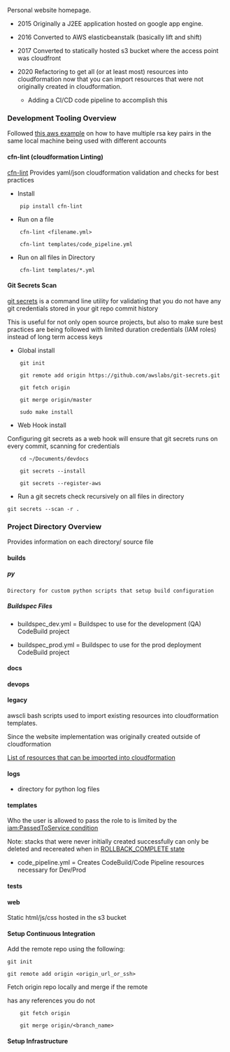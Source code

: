 
Personal website homepage.

- 2015 Originally a J2EE application hosted on google app engine.

- 2016 Converted to AWS elasticbeanstalk (basically lift and shift)

- 2017 Converted to statically hosted s3 bucket where the access point was cloudfront

- 2020 Refactoring to get all (or at least most) resources into cloudformation now that you can import resources that were not originally created in cloudformation.
    - Adding a CI/CD code pipeline to accomplish this

### Development Tooling Overview

Followed [this aws example](https://forums.aws.amazon.com/thread.jspa?threadID=228206) on how to have multiple rsa key pairs in the same local machine being used with different accounts

#### cfn-lint (cloudformation Linting)
[cfn-lint](https://github.com/aws-cloudformation/cfn-python-lint.git) Provides yaml/json cloudformation validation and checks for best practices

- Install

```
    pip install cfn-lint
```

- Run on a file
```
    cfn-lint <filename.yml>

    cfn-lint templates/code_pipeline.yml
```

- Run on all files in Directory
```
    cfn-lint templates/*.yml
```


#### Git Secrets Scan

[git secrets](https://github.com/awslabs/git-secrets.git) is a command line utility for validating that you do not have any git credentials stored in your git repo commit history

This is useful for not only open source projects, but also to make sure best practices are being followed with limited duration credentials (IAM roles) instead of long term access keys

- Global install

```
    git init

    git remote add origin https://github.com/awslabs/git-secrets.git

    git fetch origin

    git merge origin/master

    sudo make install
```

- Web Hook install

Configuring git secrets as a web hook will ensure that git secrets runs on every commit, scanning for credentials
```
    cd ~/Documents/devdocs

    git secrets --install

    git secrets --register-aws
```


- Run a git secrets check recursively on all files in directory

```
git secrets --scan -r .
```


### Project Directory Overview
Provides information on each directory/ source file

#### builds

##### py
    Directory for custom python scripts that setup build configuration



##### Buildspec Files
- buildspec_dev.yml = Buildspec to use for the development (QA)
    CodeBuild project

- buildspec_prod.yml = Buildspec to use for the prod deployment CodeBuild project

#### docs


#### devops

#### legacy
awscli bash scripts used to import existing resources into
cloudformation templates.

Since the website implementation was originally created outside of
cloudformation

[List of resources that can be imported into cloudformation](
    https://docs.aws.amazon.com/AWSCloudFormation/latest/UserGuide/resource-import-supported-resources.html
    )

#### logs
- directory for python log files





#### templates



Who the user is allowed to pass the role to is limited by
the [iam:PassedToService condition](https://docs.aws.amazon.com/IAM/latest/UserGuide/reference_policies_examples_iam-passrole-service.html)


Note: stacks that were never initially created successfully can
only be deleted and recereated when in [ROLLBACK_COMPLETE state](https://stackoverflow.com/a/36550496)


- code_pipeline.yml = Creates CodeBuild/Code Pipeline resources
    necessary for Dev/Prod


#### tests

#### web
Static html/js/css hosted in the s3 bucket

#### Setup Continuous Integration

Add the remote repo using the following:
```
git init

git remote add origin <origin_url_or_ssh>

```


Fetch origin repo locally and merge if the remote

has any references you do not

```
    git fetch origin

    git merge origin/<branch_name>
```



#### Setup Infrastructure
